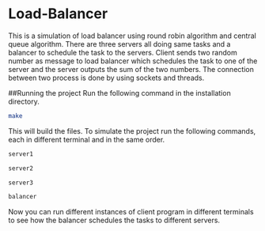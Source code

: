 # Load-Balancer
This is a simulation of load balancer using round robin algorithm and central queue algorithm. There are three servers all doing same tasks and a balancer to schedule the task to the servers. Client sends two random number as message to load balancer which schedules the task to one of the server and the server outputs the sum of the two numbers. The connection between two process is done by using sockets and threads.

##Running the project
Run the following command in the installation directory.
```sh
make
```
This will build the files.
To simulate the project run the following commands, each in different terminal and in the same order.
```sh
server1
```
```sh
server2
```
```sh
server3
```
```sh
balancer
```
Now you can run different instances of client program in different terminals to see how the balancer schedules the tasks to different servers.
